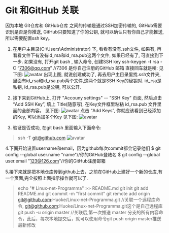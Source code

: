 # Git 和GitHub 关联
因为本地 Git仓库和 GitHub仓库 之间的传输是通过SSH加密传输的, GitHub需要识别是否是你推送, GitHub只要知道了你的公钥, 就可以确认只有你自己才能推送, 所以需要配置ssh key。

1. 在用户主目录(C:\Users\Administrator) 下, 看看有没有.ssh文件, 如果有, 再看看文件下有没有id_rsa和id_rsa.pub这两个文件, 如果已经有了, 可直接到下一步.
如果没有, 打开git bash , 输入命令, 创建SSH key
ssh-keygen -t rsa -C “7306@qq.com” //7306 是你自己注册的GitHub 邮箱
直接回车就是喽:
见下图:
![avatar](http://baidu.com/pic/doge.png)
出现上图, 就说创建成功了, 再去用户主目录里找.ssh文件夹, 里面有id_rsa和id_rsa.pub两个文件,这两个就是SSH Key的秘钥对.
id_rsa是私钥, id_rsa.pub是公钥, 可以公开.
2. 接下来到GitHub上, 打开 "Accouny settings" -- "SSH Key" 页面, 然后点击 “Add SSH Key”, 填上 Title(随意写),
在Key文件框里粘粘 id_rsa.pub 文件里面的全部内容。
见下图:
![avatar](http://baidu.com/pic/doge.png)
点击 “Add Keys”, 你就应该看到已经添加的Key, 可以添加多个Key
见下图:
![avatar](http://baidu.com/pic/doge.png)

3. 验证是否成功, 在git bash 里面输入下面命令:
 > ssh -T git@github.com 
 ![avatar](http://baidu.com/pic/doge.png)

 4.下面开始设置username和email，因为github每次commit都会记录他们
 $ git config --global user.name  "name"//你的GitHub登陆名
 $ git config --global user.email "123@126.com"//你的GitHub注册邮箱   

 5.接下来就是把本地仓库传到github上去，之前在GitHub上建好一个新的仓库,有一个页面,完全按照上面指示操作就可以了.
 >echo "# Linux-net-Programma" >> README.md
 >git init
 >git add README.md
 >git commit -m "first commit"
 >git remote add origin git@github.com:Huoke/Linux-net-Programma.git //关联一个远程库命令, git@github.com:Huoke/Linux-net-Programma.git这个是自己远程库
 >git push -u origin master //关联后,第一次推送 master 分支的所有内容命令，此后，每次本地提交后，就可以使用命令git push origin master推送最新修改



